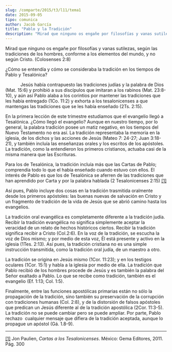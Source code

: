 ```yaml
---
slug: /comparte/2015/t3/l11/tema1
date: 2015-09-05
tipo: comunica
author: Jacob García
title: "Pablo y la Tradición"
description: "Mirad que ninguno os engañe por filosofías y vanas sutilezas, según las  tradiciones de los hombres, conforme a los elementos del mundo, y no según  Cristo. (Colosenses 2:8) ¿Cómo se entendía y cómo se consideraba la tradición  en los tiempos de Pablo y Tesalónica?"
---
```


Mirad que ninguno os engañe por filosofías y vanas sutilezas, según las tradiciones de los hombres, conforme a los elementos del mundo, y no según Cristo. (Colosenses 2:8)

¿Cómo se entendía y cómo se consideraba la tradición en los tiempos de Pablo y Tesalónica?

            Jesús había contrapuesto las tradiciones judías y la palabra de Dios (Mat. 15:6) y prohibió a sus discípulos que imitaran a los rabinos (Mat. 23:8-10), y aún así Pablo alaba a los corintios por mantener las tradiciones que les había entregado (1Co. 11:2) y exhorta a los tesalonicenses a que mantengas las tradiciones que se les había enseñado (2Ts. 2:15).

En la primera lección de este trimestre estudiamos que el evangelio llegó a Tesalónica. ¿Cómo llegó el evangelio? Aunque en nuestro tiempo, por lo general, la palabra tradición posee un matiz negativo, en los tiempos del Nuevo Testamento no era así. La tradición representaba la memoria en la iglesia, de los dichos y las acciones de Jesús (Mateo 7: 24-27; Juan 3:18-21), y también incluía las enseñanzas orales y los escritos de los apóstoles. La tradición, como la entendieron los primeros cristianos, actuaba casi de la misma manera que las Escrituras.

Para los de Tesalónica, la tradición incluía más que las Cartas de Pablo; comprendía todo lo que el había enseñado cuando estuvo con ellos. El interés de Pablo es que los de Tesalónica se aferren de las tradiciones que han aprendido por Carta y por la palabra hablada (2 Tesalonicenses 2:15) [[1]](file:///C:/Documents%20and%20Settings/ifo/My%20Documents/Downloads/La%20Tradici%C3%B3n.docx#_ftn1 "")

Así pues, Pablo incluye dos cosas en la tradición trasmitida oralmente desde los primeros apóstoles: las buenas nuevas de salvación en Cristo y un fragmento de tradición de la vida de Jesús que se abrió camino hasta los evangelios.

La tradición oral evangélica es completamente diferente a la tradición judía. Recibir la tradición evangélica no significa simplemente aceptar la veracidad de un relato de hechos históricos ciertos. Recibir la tradición significa recibir a Cristo (Col.2:6). En la voz de la tradición, se escucha la voz de Dios mismo; y por medio de esta voz, Él está presente y activo en la iglesia (1Tes. 2:13). Así pues, la tradición cristiana no es una simple instrucción transmitida, como la tradición oral judía, de un maestro a otro.

La tradición se origina en Jesús mismo (1Cor. 11:23); y en los testigos oculares (1Cor. 15:1) y habla a la iglesia por medio de ella. La tradición que Pablo recibió de los hombres procede de Jesús y es también la palabra del Señor exaltado a Pablo. Lo que se recibe como tradición, también es el evangelio (Ef. 1:13; Col. 1:5).

Finalmente, entre las funciones apostólicas primarias están no sólo la propagación de la tradición, sino también su preservación de la corrupción con tradiciones humanas (Col. 2:8), y de la distorsión de falsos apóstoles que predican un Jesús diferente al de la tradición apostólica (2Cor. 11:3-5). La tradición no se puede cambiar pero se puede ampliar. Por parte, Pablo rechazo  cualquier mensaje que difiera de la tradición aceptada, aunque lo propague un apóstol (Gá. 1.8-9).

* * *

[[1]](file:///C:/Documents%20and%20Settings/ifo/My%20Documents/Downloads/La%20Tradici%C3%B3n.docx#_ftnref1 "") Jon Paulien, _Cartas a los Tesalonicenses_. México: Gema Editores, 2011. Pág. 300
